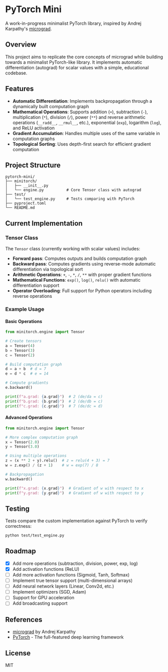 # PyTorch Mini

A work-in-progress minimalist PyTorch library, inspired by Andrej Karpathy's [micrograd](https://github.com/karpathy/micrograd).

## Overview

This project aims to replicate the core concepts of micrograd while building towards a minimalist PyTorch-like library. It implements automatic differentiation (autograd) for scalar values with a simple, educational codebase.

## Features

- **Automatic Differentiation**: Implements backpropagation through a dynamically built computation graph
- **Mathematical Operations**: Supports addition (`+`), subtraction (`-`), multiplication (`*`), division (`/`), power (`**`) and reverse arithmetic operations (`__radd__`, `__rmul__`, etc.), exponential (`exp`), logarithm (`log`), and ReLU activation
- **Gradient Accumulation**: Handles multiple uses of the same variable in computation graphs
- **Topological Sorting**: Uses depth-first search for efficient gradient computation

## Project Structure

```
pytorch-mini/
├── minitorch/
│   ├── __init__.py
│   └── engine.py          # Core Tensor class with autograd
├── test/
│   └── test_engine.py     # Tests comparing with PyTorch
├── pyproject.toml
└── README.md
```

## Current Implementation

### Tensor Class

The `Tensor` class (currently working with scalar values) includes:

- **Forward pass**: Computes outputs and builds computation graph
- **Backward pass**: Computes gradients using reverse-mode automatic differentiation via topological sort
- **Arithmetic Operations**: `+`, `-`, `*`, `/`, `**` with proper gradient functions
- **Mathematical Functions**: `exp()`, `log()`, `relu()` with automatic differentiation support
- **Operator Overloading**: Full support for Python operators including reverse operations

### Example Usage

#### Basic Operations
```python
from minitorch.engine import Tensor

# Create tensors
a = Tensor(4)
b = Tensor(3)
c = Tensor(2)

# Build computation graph
d = a + b  # d = 7
e = d * c  # e = 14

# Compute gradients
e.backward()

print(f"a.grad: {a.grad}")  # 2 (de/da = c)
print(f"b.grad: {b.grad}")  # 2 (de/db = c)
print(f"c.grad: {c.grad}")  # 7 (de/dc = d)
```

#### Advanced Operations
```python
from minitorch.engine import Tensor

# More complex computation graph
x = Tensor(2.0)
y = Tensor(3.0)

# Using multiple operations
z = (x ** 2 + y).relu()  # z = relu(4 + 3) = 7
w = z.exp() / (z + 1)    # w = exp(7) / 8

# Backpropagation
w.backward()

print(f"x.grad: {x.grad}")  # Gradient of w with respect to x
print(f"y.grad: {y.grad}")  # Gradient of w with respect to y
```

## Testing

Tests compare the custom implementation against PyTorch to verify correctness:

```bash
python test/test_engine.py
```

## Roadmap

- [x] Add more operations (subtraction, division, power, exp, log)
- [x] Add activation functions (ReLU)
- [ ] Add more activation functions (Sigmoid, Tanh, Softmax)
- [ ] Implement true tensor support (multi-dimensional arrays)
- [ ] Add neural network layers (Linear, Conv2d, etc.)
- [ ] Implement optimizers (SGD, Adam)
- [ ] Support for GPU acceleration
- [ ] Add broadcasting support

## References

- [micrograd](https://github.com/karpathy/micrograd) by Andrej Karpathy
- [PyTorch](https://pytorch.org/) - The full-featured deep learning framework

## License

MIT
